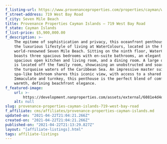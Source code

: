```yaml
---
f_listing-url: https://www.provenanceproperties.com/properties/cayman/watercolours-903
f_street-address: 719 West Bay Road
f_city: Seven Mile Beach
title: Provenance Properties Cayman Islands – 719 West Bay Road
f_state: Cayman Islands
f_list-price: $5,900,000.00
f_description: >-
    The epitome of sophistication and privacy, this oceanfront penthouse offers
    the luxurious lifestyle of living at WaterColours, located in the heart of
    world-renowned Seven Mile Beach. Sitting on the ninth floor, WaterColours #903
    boasts three spacious bedrooms with en-suite bathrooms, an elegant and
    spacious open kitchen and living room, and a dining room. A large open terrace
    is located off the family room, showcasing an unobstructed and soaring view of
    the turquoise waters of the Caribbean Sea. An impressive master suite with
    spa-like bathroom shares this iconic view, with access to a shared terrace.
    Immaculate and turnkey, this penthouse is the perfect blend of comfort and
    warmth, defining beachfront elegance.
f_featured-image:
    url: >-
        https://development.nanproperties.com/assets/external/6081e4d4d837e1c988afff2a_6077da5feb33aa862d2c7fef_603311e266b36watercolors-903-balcony.jpeg
    alt: null
slug: provenance-properties-cayman-islands-719-west-bay-road
f_affiliate: cms/affiliates/provenance-properties-cayman-islands.md
updated-on: "2021-04-22T21:04:21.266Z"
created-on: "2021-04-22T21:04:21.266Z"
published-on: "2021-04-22T21:13:29.827Z"
layout: "[affiliate-listings].html"
tags: affiliate-listings
---
```

